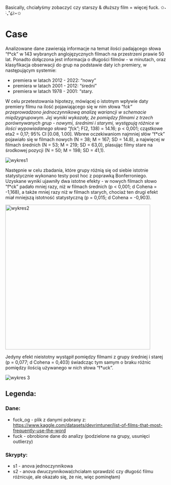 Basically, chciałyśmy zobaczyć czy starszy & dłuższy film = więcej fuck. ✩˖ ࣪‧₊˚໒꒱⋆✩
# Case
Analizowane dane zawierają informacje na temat ilości padającego słowa “f*ck” w 143 wybranych anglojęzycznych filmach na przestrzeni prawie 50 lat. Ponadto dołączona jest informacja o długości filmów - w minutach, oraz klasyfikacja obserwacji do grup na podstawie daty ich premiery, w następującym systemie:
-	premiera w latach 2012 - 2022: “nowy”
-	premiera w latach 2001 - 2012: “średni”
-	premiera w latach 1978 - 2001: “stary.

W celu przetestowania hipotezy, mówiącej o istotnym wpływie daty premiery filmu na ilość pojawiającego się w nim słowa “f*ck” przeprowadzono jednoczynnikową analizę wariancji w schemacie międzygrupowym. Jej wyniki wykazały, że pomiędzy filmami z trzech porównywanych grup - nowymi, średnimi i starymi, występują różnice w ilości wypowiadanego słowa “f*ck”; F(2, 138) = 14.16; p < 0,001; cząstkowe eta2 = 0,17; 95% CI [0.08, 1.00]. 
Wbrew oczekiwaniom najmniej słów “f*ck” pojawiało się w filmach nowych (N = 38; M = 167; SD = 14.8), a najwięcej w filmach średnich (N = 53; M = 219; SD = 63,0), plasując filmy stare na środkowej pozycji (N = 50; M = 198; SD = 41,1).

 ![wykres1](https://user-images.githubusercontent.com/94643456/224188777-0f8b1ef7-8deb-41bf-b0e0-682155937dcf.jpg)


Następnie w celu zbadania, które grupy różnią się od siebie istotnie statystycznie wykonano testy post hoc z poprawką Bonferroniego. Uzyskane wyniki ujawniły dwa istotne efekty - w nowych filmach słowo “f*ck” padało mniej razy, niż w filmach średnich (p < 0,001; d Cohena = -1,168), a także mniej razy niż w filmach starych, chociaż ten drugi efekt miał mniejszą istotność statystyczną (p = 0,015; d Cohena = -0,903). 

<img width="451" alt="wykres2" src="https://user-images.githubusercontent.com/94643456/224188817-5d3ac818-859e-46b6-b6bb-817eb1f9e70c.png">

Jedyny efekt nieistotny wystąpił pomiędzy filmami z grupy średniej i starej (p = 0,077; d Cohena = 0,403) świadcząc tym samym o braku różnic pomiędzy ilością używanego w nich słowa “f*uck”.
 
![wykres 3](https://user-images.githubusercontent.com/94643456/224188870-ec957901-8b9d-4950-8ec1-4894f6490548.png)

 
## Legenda:
### Dane:
* fuck_og - plik z danymi pobrany z: https://www.kaggle.com/datasets/devrimtuner/list-of-films-that-most-frequently-use-the-word
* fuck - obrobione dane do analizy (podzielone na grupy, usunięci outlierzy)
### Skrypty:
* s1 - anova jednoczynnikowa
* s2 - anova dwuczynnikowa(chciałam sprawdzić czy długość filmu różnicuje, ale okazało się, że nie, więc pominęłam)
